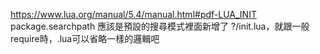 https://www.lua.org/manual/5.4/manual.html#pdf-LUA_INIT
package.searchpath
應該是預設的搜尋模式裡面新增了 ?/init.lua，就跟一般require時，.lua可以省略一樣的邏輯吧